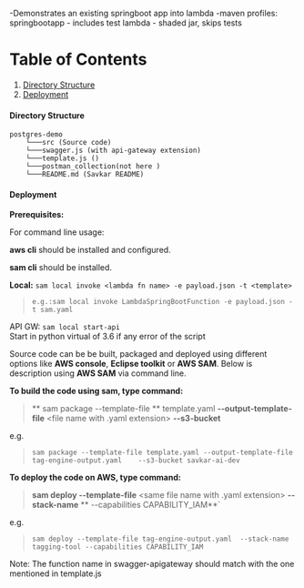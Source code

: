 -Demonstrates an existing springboot app into lambda
-maven profiles:
  springbootapp - includes test
  lambda - shaded jar, skips tests
  

# Table of Contents
1. [Directory Structure](#directory-structure)
2. [Deployment](#deployment)



#### Directory Structure
```
postgres-demo
    └───src (Source code)
    └───swagger.js (with api-gateway extension)
    └───template.js ()
    └───postman_collection(not here )
    └───README.md (Savkar README)
```


#### Deployment

**Prerequisites:**

For command line usage:

**aws cli** should be installed and configured.

**sam cli** should be installed.

**Local:**
`sam local invoke <lambda fn name> -e payload.json -t <template>`
> `e.g.:sam local invoke LambdaSpringBootFunction -e payload.json -t sam.yaml`
  
API GW: `sam local start-api`  
Start in python virtual of 3.6 if any error of the script 

Source code can be be built, packaged and deployed using different options like  **AWS console**, **Eclipse toolkit**  or  **AWS SAM**.
Below is description using **AWS SAM** via command line.



**To build the code using sam, type command:**

> ** sam package  --template-file  ** template.yaml **--output-template-file** <file name with .yaml extension> **--s3-bucket** <existing bucket name>

e.g. 
> `sam package --template-file template.yaml --output-template-file tag-engine-output.yaml    --s3-bucket savkar-ai-dev`

**To deploy the code on AWS, type command:**

> **sam deploy --template-file** <same file name with .yaml extension> **--stack-name** <stack name> ** --capabilities CAPABILITY_IAM**`

e.g. 
> `sam deploy --template-file tag-engine-output.yaml  --stack-name tagging-tool --capabilities CAPABILITY_IAM`

Note: The function name in swagger-apigateway should match with the one mentioned in template.js



